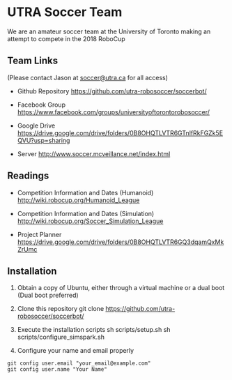 # UTRA Soccer Team
We are an amateur soccer team at the University of Toronto making an attempt to compete in the 2018 RoboCup

## Team Links
(Please contact Jason at soccer@utra.ca for all access)

- Github Repository
https://github.com/utra-robosoccer/soccerbot/

- Facebook Group
https://www.facebook.com/groups/universityoftorontorobosoccer/

- Google Drive
https://drive.google.com/drive/folders/0B8OHQTLVTR6GTnlfRkFGZk5EQVU?usp=sharing

- Server
http://www.soccer.mcveillance.net/index.html

## Readings

- Competition Information and Dates (Humanoid)
http://wiki.robocup.org/Humanoid_League

- Competition Information and Dates (Simulation)
http://wiki.robocup.org/Soccer_Simulation_League

- Project Planner
https://drive.google.com/drive/folders/0B8OHQTLVTR6GQ3dqamQxMkZrUmc

## Installation
1. Obtain a copy of Ubuntu, either through a virtual machine or a dual boot (Dual boot preferred)

2. Clone this repository
git clone https://github.com/utra-robosoccer/soccerbot/

3. Execute the installation scripts
sh scripts/setup.sh
sh scripts/configure_simspark.sh

4. Configure your name and email properly
```
git config user.email "your_email@example.com"
git config user.name "Your Name"
```
